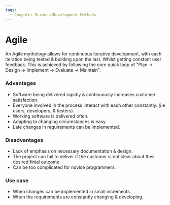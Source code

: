```yaml
---
tags:
  - Computer_Science/Development-Methods
---
```

# Agile
An Agile mythology allows for continuous iterative development, with each iteration being tested & building upon the last. Whilst getting constant user feedback.
This is achieved by following the core quick loop of "Plan -> Design -> Implement -> Evaluate -> Maintain".

### Advantages
- Software being delivered rapidly & continuously increases customer satisfaction.
- Everyone involved in the process interact with each other constantly. (i.e users, developers, & testers).
- Working software is delivered often.
- Adapting to changing circumstances is easy.
- Late changes in requirements can be implemented.

### Disadvantages
- Lack of emphasis on necessary documentation & design.
- The project can fail to deliver if the customer is not clear about their desired finial outcome.
- Can be too complicated for novice programmers.

### Use case
- When changes can be implemented in small increments.
- When the requirements are constantly changing & developing.